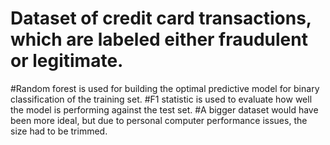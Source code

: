 # Dataset of credit card transactions, which are labeled either fraudulent or legitimate. 
#Random forest is used for building the optimal predictive model for binary classification of the training set.
#F1 statistic is used to evaluate how well the model is performing against the test set.
#A bigger dataset would have been more ideal, but due to personal computer performance issues, the size had to be trimmed.
